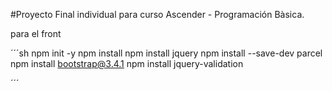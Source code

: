 #Proyecto Final individual para curso Ascender - Programación Bàsica.

para el front

´´´sh
npm init -y
npm install 
npm install jquery
npm install --save-dev parcel
npm install bootstrap@3.4.1
npm install jquery-validation

´´´